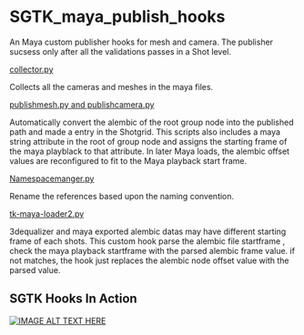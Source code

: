 # SGTK_maya_publish_hooks

An Maya custom publisher hooks for mesh and camera. The publisher sucsess only after all the validations passes in a Shot level.


<ins>collector.py</ins>

 Collects all the cameras and meshes in the maya files.
 
<ins>publishmesh.py and publishcamera.py </ins>

Automatically convert the alembic of the root group node into the published path and made a entry in the Shotgrid.
This scripts also includes a maya string attribute in the root of group node and assigns the starting frame of the maya playblack to that attribute.
In later Maya loads, the alembic offset values are reconfigured to fit to the Maya playback start frame. 

<ins>Namespacemanger.py</ins>

Rename the references based upon the naming convention. 

<ins>tk-maya-loader2.py</ins>

3dequalizer and maya exported alembic datas may have different starting frame of each shots.  This custom hook parse the alembic file startframe , check the maya playback startframe with the parsed alembic frame value. if not matches, the hook just replaces the alembic node offset value with the parsed value.

## SGTK Hooks In Action

[![IMAGE ALT TEXT HERE](https://img.youtube.com/vi/g71p3cnA8gc/0.jpg)](https://www.youtube.com/watch?v=g71p3cnA8gc)
